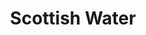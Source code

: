 ---
schema: default
title: Scottish Water
description: public corporation controlled by Scottish Government
logo: ''
type:
- Public corporation
portal_url: ''
org_url: https://www.scottishwater.co.uk/
twitter_handle: scottish_water
wikidata_qid: Q7438022
wdtk_id: scottish_water
---